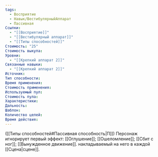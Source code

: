 ```yaml
---
tags:
  - Восприятие
  - Навык/ВестибулярныйАппарат
  - Пассивная
Ссылки:
  - "[[Восприятие]]"
  - "[[Вестибулярный аппарат]]"
  - "[[Типы способностей]]"
Стоимость: "25"
Стоимость выкупа: 
Уровни:
  - "[[Крепкий аппарат 2]]"
Связанные навыки:
  - "[[Крепкий аппарат 2]]"
Источник:
Тип способности:
Время применения:
Стоимость применения:
Используемый пул:
Стоимость пула:
Характеристики:
Дальность:
Шаблон:
Количество целей:
Время действия:
---
```

([[Типы способностей#Пассивная способность|П]]) Персонаж игнорирует первый эффект: [[Оглушение]]; [[Ошеломление]]; [[Сбит с ног]]; [[Вынужденное движение]].   накладываемый на него в каждой [[Сцена|сцене]].